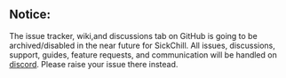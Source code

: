 ## Notice:
The issue tracker, wiki,and discussions tab on GitHub is going to be archived/disabled in the near future for SickChill. All issues, discussions, support, guides, feature requests, and communication will be handled on [discord](https://discord.gg/FXre9qkHwE). Please raise your issue there instead. 

